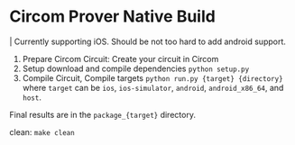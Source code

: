 # Circom Prover Native Build

| Currently supporting iOS. Should be not too hard to add android support.

1. Prepare Circom Circuit: Create your circuit in Circom 
2. Setup download and compile dependencies `python setup.py`
3. Compile Circuit, Compile targets `python run.py {target} {directory}` where `target` can be `ios`, `ios-simulator`, `android`, `android_x86_64`, and `host`.

Final results are in the `package_{target}` directory.

clean:
`make clean`